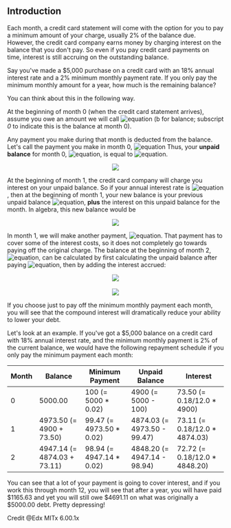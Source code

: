 ## Introduction

Each month, a credit card statement will come with the option for you to pay a minimum amount of your charge, usually 2% of the balance due. However, the credit card company earns money by charging interest on the balance that you don't pay. So even if you pay credit card payments on time, interest is still accruing on the outstanding balance.

Say you've made a $5,000 purchase on a credit card with an 18% annual interest rate and a 2% minimum monthly payment rate. If you only pay the minimum monthly amount for a year, how much is the remaining balance?

You can think about this in the following way.

At the beginning of month 0 (when the credit card statement arrives), assume you owe an amount we will call ![equation](https://latex.codecogs.com/svg.image?b_0) (b for balance; subscript _0_ to indicate this is the balance at month 0).

Any payment you make during that month is deducted from the balance. Let's call the payment you make in month 0, ![equation](https://latex.codecogs.com/svg.image?p_0) Thus, your **unpaid balance** for month 0, ![equation](https://latex.codecogs.com/svg.image?ub_0), is equal to ![equation](https://latex.codecogs.com/svg.image?b_0-p_0).

<p align="center">
  <img src="https://latex.codecogs.com/svg.image?ub_0=b_0-p_0">
</p>

At the beginning of month 1, the credit card company will charge you interest on your unpaid balance. So if your annual interest rate is ![equation](https://latex.codecogs.com/svg.image?r), then at the beginning of month 1, your new balance is your previous unpaid balance ![equation](https://latex.codecogs.com/svg.image?ub_0), **plus** the interest on this unpaid balance for the month. In algebra, this new balance would be

<p align="center">
  <img src="https://latex.codecogs.com/svg.image?b_1=ub_0+\frac{r}{12.0}\cdot%20ub_0">
</p>

In month 1, we will make another payment, ![equation](https://latex.codecogs.com/svg.image?p_1). That payment has to cover some of the interest costs, so it does not completely go towards paying off the original charge. The balance at the beginning of month 2, ![equation](https://latex.codecogs.com/svg.image?b_2), can be calculated by first calculating the unpaid balance after paying ![equation](https://latex.codecogs.com/svg.image?p_1), then by adding the interest accrued:

<p align="center">
  <img src="https://latex.codecogs.com/svg.image?ub_1=b_1-p_1">
  <br>
  <br>
  <img src="https://latex.codecogs.com/svg.image?b_2=ub_1+\frac{r}{12.0}\cdot%20ub_1">
</p>

If you choose just to pay off the minimum monthly payment each month, you will see that the compound interest will dramatically reduce your ability to lower your debt.

Let's look at an example. If you've got a $5,000 balance on a credit card with 18% annual interest rate, and the minimum monthly payment is 2% of the current balance, we would have the following repayment schedule if you only pay the minimum payment each month:

| Month | Balance                     | Minimum Payment           | Unpaid Balance              | Interest                       |
| ----- | --------------------------- | ------------------------- | --------------------------- | ------------------------------ |
| 0     | 5000.00                     | 100 (= 5000 \* 0.02)      | 4900 (= 5000 - 100)         | 73.50 (= 0.18/12.0 \* 4900)    |
| 1     | 4973.50 (= 4900 + 73.50)    | 99.47 (= 4973.50 \* 0.02) | 4874.03 (= 4973.50 - 99.47) | 73.11 (= 0.18/12.0 \* 4874.03) |
| 2     | 4947.14 (= 4874.03 + 73.11) | 98.94 (= 4947.14 \* 0.02) | 4848.20 (= 4947.14 - 98.94) | 72.72 (= 0.18/12.0 \* 4848.20) |

You can see that a lot of your payment is going to cover interest, and if you work this through month 12, you will see that after a year, you will have paid $1165.63 and yet you will still owe $4691.11 on what was originally a $5000.00 debt. Pretty depressing!

Credit @Edx MITx 6.00.1x
